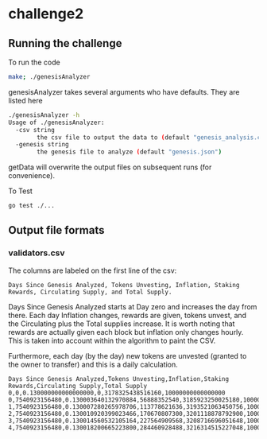 # challenge2

## Running the challenge

To run the code 
```sh
make; ./genesisAnalyzer
```

genesisAnalyzer takes several arguments who have defaults. They are listed here
```sh
./genesisAnalyzer -h
Usage of ./genesisAnalyzer:
  -csv string
    	the csv file to output the data to (default "genesis_analysis.csv")
  -genesis string
    	the genesis file to analyze (default "genesis.json")
```

getData will overwrite the output files on subsequent runs (for convenience).

To Test 
```sh
go test ./...
```

## Output file formats

### validators.csv

The columns are labeled on the first line of the csv: 

```Days Since Genesis Analyzed, Tokens Unvesting, Inflation, Staking Rewards, Circulating Supply, and Total Supply.```

Days Since Genesis Analyzed starts at Day zero and increases the day from there. Each day Inflation changes, rewards are given,
tokens unvest, and the Circulating plus the Total supplies increase. It is worth noting that rewards are actually given each block but inflation
only changes hourly. This is taken into account within the algorithm to paint the CSV. 

Furthermore, each day (by the day) new tokens are unvested (granted to the owner to transfer) and this is a daily calculation.

```csv
Days Since Genesis Analyzed,Tokens Unvesting,Inflation,Staking Rewards,Circulating Supply,Total Supply
0,0,0.130000000000000000,0,3178325438516160,10000000000000000
0,7540923156480,0.130003640132970884,56888352540,3185923250025180,10000056888352540
1,7540923156480,0.130007280265978706,113778621636,3193521063450756,10000113778621636
2,7540923156480,0.130010920399023466,170670807300,3201118878792900,10000170670807300
3,7540923156480,0.130014560532105164,227564909568,3208716696051648,10000227564909568
4,7540923156480,0.130018200665223800,284460928488,3216314515227048,10000284460928488
```
